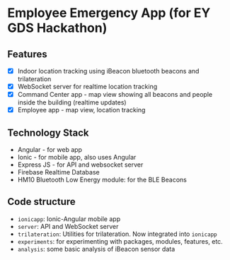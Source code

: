# Employee Emergency App (for EY GDS Hackathon)

## Features

 - [x] Indoor location tracking using iBeacon bluetooth beacons and trilateration
 - [x] WebSocket server for realtime location tracking
 - [x] Command Center app - map view showing all beacons and people inside the building (realtime updates)
 - [x] Employee app - map view, location tracking

## Technology Stack

 - Angular - for web app
 - Ionic - for mobile app, also uses Angular
 - Express JS - for API and websocket server
 - Firebase Realtime Database
 - HM10 Bluetooth Low Energy module: for the BLE Beacons

## Code structure

 - `ionicapp`: Ionic-Angular mobile app
 - `server`: API and WebSocket server
 - `trilateration`: Utilities for trilateration. Now integrated into `ionicapp`
 - `experiments`: for experimenting with packages, modules, features, etc.
 - `analysis`: some basic analysis of iBeacon sensor data
